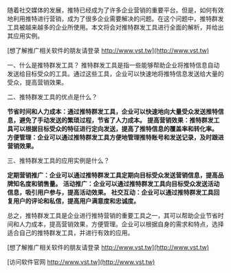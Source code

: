 随着社交媒体的发展，推特已经成为了许多企业营销的重要平台。但是，如何有效地利用推特进行营销，成为了很多企业需要解决的问题。在这个问题中，推特群发工具被越来越多的企业所使用。本文将会对推特群发工具进行全面的解析，并给出其应用实例。

[想了解推广相关软件的朋友请登录 http://www.vst.tw](http://www.vst.tw)

一、什么是推特群发工具？
推特群发工具是指一些能够帮助企业将推特信息自动发送给目标受众的工具。通过这些工具，企业可以快速地将推特信息发送给大量的受众，提高营销效果。

二、推特群发工具的优点是什么？

**节省时间和人力成本：通过推特群发工具，企业可以快速地向大量受众发送推特信息，避免了手动发送的繁琐过程，节省了人力成本。**
**提高营销效果：推特群发工具可以根据目标受众的特征进行定向发送，提高了推特信息的覆盖率和转化率。**
**方便管理：企业可以通过推特群发工具方便地管理推特账号和发送记录，及时跟进营销效果。**

三、推特群发工具的应用实例是什么？

**定期营销推广：企业可以通过推特群发工具定期向目标受众发送营销信息，提高品牌知名度和销售量。**
**活动推广：企业可以通过推特群发工具向目标受众发送活动信息，吸引用户参与，提高活动效果。**
**社交互动：企业可以通过推特群发工具回复用户的评论和私信，提高用户满意度和忠诚度。**

总之，推特群发工具是企业进行推特营销的重要工具之一，其可以帮助企业节省时间和人力成本，提高营销效果，方便管理。企业可以根据自身的需求和特点，选择适合自己的推特群发工具，并进行有效的应用。

[想了解推广相关软件的朋友请登录 http://www.vst.tw](http://www.vst.tw)


[访问软件官网 http://www.vst.tw](http://www.vst.tw)
